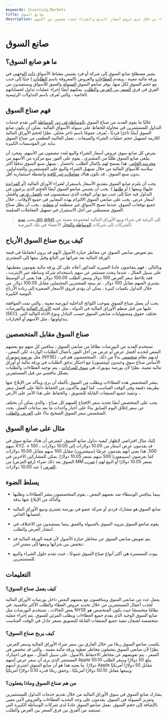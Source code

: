 ```yaml
---
keywords: Investing,Markets
title: صانع السوق
description: يتنافس صناع السوق على تدفق طلبات العملاء من خلال عرض عروض أسعار البيع والشراء لعدد مضمون من الأسهم.
---
```


# صانع السوق
## ما هو صانع السوق؟

يشير مصطلح صانع السوق إلى شركة أو فرد يقتبس بنشاط الأسواق [ذات](/two-sidedmarket) [الوجهين](/two-sidedmarket) في ورقة مالية معينة ، ويقدم [العطاءات](/bid) والعروض (المعروفة باسم [الطلبات](/ask) ) جنبًا إلى جنب مع حجم السوق لكل منها. يوفر صانعو السوق [السيولة](/liquidity) والعمق للأسواق ويستفيدون من الفرق في فرق [السعر بين العرض والطلب](/bid-askspread). يمكنهم أيضًا إجراء عمليات تداول لحساباتهم الخاصة ، والتي تُعرف باسم التداولات الرئيسية.

## فهم صناع السوق

غالبًا ما يقوم العديد من صناع السوق [بالوساطة في دور](/brokerage-company) [الوساطة](/brokerage-company) التي تقدم خدمات التداول للمستثمرين في محاولة للحفاظ على سيولة الأسواق المالية. يمكن أن يكون صانع السوق أيضًا تاجرًا فرديًا ، يُعرف عمومًا باسم تاجر محلي. نظرًا لحجم الأوراق المالية اللازمة لتسهيل حجم عمليات الشراء والمبيعات ، تعمل الغالبية العظمى من صناع السوق نيابة عن المؤسسات الكبيرة.

يعرض كل صانع سوق عروض أسعار الشراء والبيع لعدد مضمون من الأسهم. بمجرد أن يتلقى صانع السوق طلبًا من المشتري ، يقوم على الفور ببيع مركزه من الأسهم من [مخزونه الخاص](/inventory). هذا يسمح لهم بإكمال الطلب. باختصار ، يسهل صنع السوق تدفقًا أكثر سلاسة للأسواق المالية من خلال تسهيل الشراء والبيع على المستثمرين والمتداولين. بدون صنع السوق ، قد تكون هناك [معاملات غير كافية](/transaction) وأنشطة استثمارية أقل.

يجب أن يلتزم صانع السوق بتقديم الأسعار باستمرار لشراء الأوراق المالية (أو [المزايدة](/bid) عليها) وبيعها ( أو [طلبها](/ask) ). يجب أن يقتبس صانعو السوق أيضًا الحجم الذي يرغبون في التداول فيه جنبًا إلى جنب مع تواتر الوقت الذي سيقتبسون فيه [بأفضل عرض](/bestbid) وأفضل أسعار عرض. يجب على صانعي السوق الالتزام بهذه المعايير في جميع الأوقات ، خلال جميع توقعات السوق. عندما تصبح الأسواق غير منتظمة أو [متقلبة](/volatility) ، يجب أن يظل صناع السوق منضبطين من أجل الاستمرار في تسهيل المعاملات السلسة.

> يشير [صنع am](/makeamarket) [arket](/makeamarket) إلى الرغبة في شراء وبيع الأوراق المالية لمجموعة معينة من الشركات إلى شركات [الوساطة والتجار](/broker-dealer) الأعضاء في تلك البورصة.

>

## كيف يربح صناع السوق الأرباح

يتم تعويض صانعي السوق عن مخاطر حيازة الأصول لأنهم قد يرون انخفاضًا في قيمة الورقة المالية بعد شرائها من البائع وقبل بيعها إلى المشتري.

وبالتالي ، فهم يتقاضون عادةً السبريد المذكور أعلاه على كل ورقة مالية يقومون بتغطيتها. على سبيل المثال ، عندما يبحث مستثمر عن سهم باستخدام شركة وساطة عبر الإنترنت ، فقد يلاحظ سعر العرض 100 دولار وسعر الطلب 100.05 دولار. هذا يعني أن الوسيط يشتري السهم مقابل 100 دولار ، ثم يبيعه للمشترين المحتملين مقابل 100.05 دولار. من خلال التداول بكميات كبيرة ، يمكن أن يؤدي فروق الأسعار الصغيرة إلى زيادة الأرباح اليومية الكبيرة.

يجب أن يعمل صناع السوق بموجب اللوائح الداخلية لبورصة معينة ، والتي تمت الموافقة عليها من قبل منظم الأوراق المالية في الدولة ، مثل لجنة [الأوراق المالية](/sec) والبورصات (SEC). تختلف حقوق ومسؤوليات صانعي السوق حسب التبادل ونوع الأداة المالية التي يتداولونها ، مثل الأسهم أو الخيارات.

## صناع السوق مقابل المتخصصين

تستخدم العديد من البورصات نظامًا من صانعي السوق ، يتنافس كل منهم مع بعضهم البعض لتحديد أفضل عرض أو عرض من أجل الفوز بأعمال الطلبات الواردة. لكن البعض ، مثل [بورصة نيويورك](/nyse) (NYSE) ، لديهم نظام [متخصص](/specialist) بدلاً من ذلك . المتخصصون هم في الأساس صناع سوق وحيدون (ومعينون) مع احتكار تدفق الطلبات في ورقة مالية أو أوراق مالية معينة. نظرًا لأن بورصة نيويورك هي [سوق للمزادات](/auctionmarket) ، يتم توجيه العطاءات والطلبات بشكل تنافسي من قبل المستثمرين.

ينشر المتخصص هذه العطاءات ويطلب من السوق بأكمله أن يرى ويتأكد من الإبلاغ عنها بطريقة دقيقة وفي الوقت المناسب. كما أنهم يتأكدون من الحفاظ دائمًا على أفضل سعر ، وتنفيذ جميع الصفقات القابلة للتسويق ، والحفاظ على هذا الأمر على الأرض.

يجب على المتخصص أيضًا تحديد سعر الافتتاح للسهم كل صباح ، والذي يمكن أن يختلف عن سعر إغلاق اليوم السابق بناءً على أخبار وأحداث ما بعد ساعات العمل. يحدد المتخصص سعر السوق الصحيح بناءً على [العرض والطلب](/law-of-supply-demand).

## مثال على صانع السوق

إليك مثال افتراضي لإظهار كيفية تداول صانع السوق. لنفترض أن هناك صانع سوق في سهم XYZ. قد يقدمون عرض أسعار من 10.00 دولارات إلى 10.05 دولارات ، 100 × 500. هذا يعني أنهم يقدمون عرضًا (سيشترون) مقابل 100 سهم مقابل 10.00 دولارات كما يعرضون (سيبيعون) 500 سهم بسعر 10.05 دولارًا. يمكن للمشاركين الآخرين في السوق بعد ذلك شراء (رفع العرض) من MM بسعر 10.05 دولارًا أو البيع لهم ( [ضرب العرض](/hitthebid) ) عند 10.00 دولارات.

## يسلط الضوء

- بينما يتنافس الوسطاء ضد بعضهم البعض ، يقوم المتخصصون بنشر العطاءات وطلبها والتأكد من الإبلاغ عنها بدقة.

- صانع السوق هو مشارك فردي أو شركة عضو في بورصة تشتري وتبيع الأوراق المالية لحسابها الخاص.

- يقوم صانعو السوق بتزويد السوق بالسيولة والعمق بينما يستفيدون من الاختلاف في انتشار العرض والطلب.

- يتم تعويض صانعي السوق عن مخاطر حيازة الأصول لأن قيمة الورقة المالية قد تنخفض بين شرائها وبيعها إلى مشترٍ آخر.

- بيوت السمسرة هي أكثر أنواع صناع السوق شيوعًا ، حيث تقدم حلول الشراء والبيع للمستثمرين.

## التعليمات

### كيف يعمل صناع السوق؟

يعمل عدد من صانعي السوق ويتنافسون مع بعضهم البعض داخل بورصات الأوراق المالية لجذب أعمال المستثمرين من خلال تحديد عروض العطاء والطلب الأكثر تنافسية. في بعض الحالات ، تستخدم البورصات مثل NYSE نظامًا متخصصًا حيث يكون المتخصص هو صانع السوق الوحيد الذي يقدم جميع العطاءات ويطلب المرئي للسوق. يتم إجراء عملية متخصصة لضمان تنفيذ جميع الصفقات القابلة للتسويق بسعر عادل في الوقت المناسب.

### كيف يربح صناع السوق؟

يكسب صانعو السوق ربحًا من خلال الفارق بين سعر شراء الأوراق المالية وسعر العرض. نظرًا لأن صانعي السوق يتحملون مخاطر تغطية ورقة مالية معينة ، والتي قد تنخفض في السعر ، يتم تعويضهم عن مخاطر الاحتفاظ بالأصول. على سبيل المثال ، ضع في اعتبارك المستثمر الذي يرى أن سعر عرض أسهم Apple يبلغ 50 دولارًا وسعر الطلب 50.10 دولارًا. ما يعنيه هذا هو أن صانع السوق اشترى أسهم Apple مقابل 50 دولارًا أمريكيًا ويبيعها مقابل 50.10 دولارًا أمريكيًا ، وحقق ربحًا قدره 0.10 دولارًا أمريكيًا.

### من هم صناع السوق وماذا يفعلون؟

يشارك صانع السوق في سوق الأوراق المالية من خلال تقديم خدمات التداول للمستثمرين وتعزيز السيولة في السوق. يقدمون على وجه التحديد العطاءات والعروض لأمن معين بالإضافة إلى حجم السوق. يعمل صانعو السوق عادةً لدى شركات الوساطة الكبيرة التي تستفيد من الفرق بين فرق السعر بين العرض والطلب.

